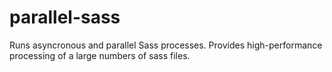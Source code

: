 # parallel-sass
Runs asyncronous and parallel Sass processes. Provides high-performance processing of a large numbers of sass files.
